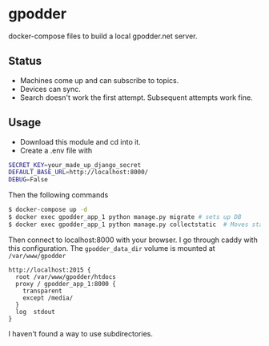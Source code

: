 # gpodder
docker-compose files to build a local gpodder.net server.

## Status

- Machines come up and can subscribe to topics.  
- Devices can sync.  
- Search doesn't work the first attempt.  Subsequent attempts work fine.

## Usage

- Download this module and cd into it.
- Create a .env file with

```bash
SECRET_KEY=your_made_up_django_secret
DEFAULT_BASE_URL=http://localhost:8000/
DEBUG=False
```

Then the following commands

```bash
$ docker-compose up -d
$ docker exec gpodder_app_1 python manage.py migrate # sets up DB
$ docker exec gpodder_app_1 python manage.py collectstatic  # Moves static files to /staticfiles/
```

Then connect to localhost:8000 with your browser.  I go through caddy with this configuration.  The `gpodder_data_dir` volume is mounted at `/var/www/gpodder`

```
http://localhost:2015 {
  root /var/www/gpodder/htdocs
  proxy / gpodder_app_1:8000 {
    transparent
    except /media/
  }
  log  stdout 
}
```

I haven't found a way to use subdirectories.

